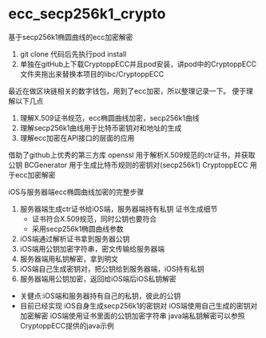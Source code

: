 # ecc_secp256k1_crypto

基于secp256k1椭圆曲线的ecc加密解密
1. git clone 代码后先执行pod install
2. 单独在gitHub上下载CryptoppECC并且pod安装，讲pod中的CryptoppECC文件夹拖出来替换本项目的libc/CryptoppECC

最近在做区块链相关的数字钱包，用到了ecc加密，所以整理记录一下。
便于理解以下几点
1. 理解X.509证书规范，ecc椭圆曲线加密，secp256k1曲线
2. 理解secp256k1曲线用于比特币密钥对和地址的生成
3. 理解ecc加密在API接口的层面的应用

借助了github上优秀的第三方库
openssl 用于解析X.509规范的ctr证书，并获取公钥
BCGenerator 用于生成比特币规则的密钥对(secp256k1)
CryptoppECC 用于ecc加密解密

iOS与服务器端ecc椭圆曲线加密的完整步骤
1. 服务器端生成ctr证书给iOS端，服务器端持有私钥
   证书生成细节
   - 证书符合X.509规范，同时公钥也要符合
   - 采用secp256k1椭圆曲线参数
2. iOS端通过解析证书拿到服务器公钥
3. iOS端用公钥加密字符串，密文传输给服务器端
4. 服务器端用私钥解密，拿到明文
5. iOS端自己生成密钥对，把公钥给到服务器端，iOS持有私钥
6. 服务器端用公钥加密，返回给iOS端后iOS私钥解密

* 关健点:iOS端和服务器持有自己的私钥，彼此的公钥
* 目前已经实现
iOS自身生成secp256k1的密钥对
iOS端使用自己生成的密钥对加密解密
iOS端使用证书里面的公钥加密字符串
java端私钥解密可以参照CryptoppECC提供的java示例
